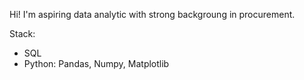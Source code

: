 Hi! 
I'm aspiring data analytic with strong backgroung in procurement.

Stack:

- SQL
- Python: Pandas, Numpy, Matplotlib

  
